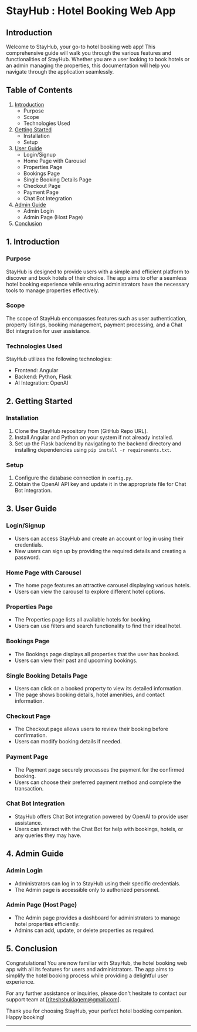 # StayHub : Hotel Booking Web App

## Introduction

Welcome to StayHub, your go-to hotel booking web app! This comprehensive guide will walk you through the various features and functionalities of StayHub. Whether you are a user looking to book hotels or an admin managing the properties, this documentation will help you navigate through the application seamlessly.

## Table of Contents

1. [Introduction](#introduction)
    - Purpose
    - Scope
    - Technologies Used
2. [Getting Started](#getting-started)
    - Installation
    - Setup
3. [User Guide](#user-guide)
    - Login/Signup
    - Home Page with Carousel
    - Properties Page
    - Bookings Page
    - Single Booking Details Page
    - Checkout Page
    - Payment Page
    - Chat Bot Integration
4. [Admin Guide](#admin-guide)
    - Admin Login
    - Admin Page (Host Page)
5. [Conclusion](#conclusion)

## 1. Introduction

### Purpose

StayHub is designed to provide users with a simple and efficient platform to discover and book hotels of their choice. The app aims to offer a seamless hotel booking experience while ensuring administrators have the necessary tools to manage properties effectively.

### Scope

The scope of StayHub encompasses features such as user authentication, property listings, booking management, payment processing, and a Chat Bot integration for user assistance.

### Technologies Used

StayHub utilizes the following technologies:

- Frontend: Angular
- Backend: Python, Flask
- AI Integration: OpenAI

## 2. Getting Started

### Installation

1. Clone the StayHub repository from [GitHub Repo URL].
2. Install Angular and Python on your system if not already installed.
3. Set up the Flask backend by navigating to the backend directory and installing dependencies using `pip install -r requirements.txt`.

### Setup

1. Configure the database connection in `config.py`.
2. Obtain the OpenAI API key and update it in the appropriate file for Chat Bot integration.

## 3. User Guide

### Login/Signup

- Users can access StayHub and create an account or log in using their credentials.
- New users can sign up by providing the required details and creating a password.

### Home Page with Carousel

- The home page features an attractive carousel displaying various hotels.
- Users can view the carousel to explore different hotel options.

### Properties Page

- The Properties page lists all available hotels for booking.
- Users can use filters and search functionality to find their ideal hotel.

### Bookings Page

- The Bookings page displays all properties that the user has booked.
- Users can view their past and upcoming bookings.

### Single Booking Details Page

- Users can click on a booked property to view its detailed information.
- The page shows booking details, hotel amenities, and contact information.

### Checkout Page

- The Checkout page allows users to review their booking before confirmation.
- Users can modify booking details if needed.

### Payment Page

- The Payment page securely processes the payment for the confirmed booking.
- Users can choose their preferred payment method and complete the transaction.

### Chat Bot Integration

- StayHub offers Chat Bot integration powered by OpenAI to provide user assistance.
- Users can interact with the Chat Bot for help with bookings, hotels, or any queries they may have.

## 4. Admin Guide

### Admin Login

- Administrators can log in to StayHub using their specific credentials.
- The Admin page is accessible only to authorized personnel.

### Admin Page (Host Page)

- The Admin page provides a dashboard for administrators to manage hotel properties efficiently.
- Admins can add, update, or delete properties as required.




## 5. Conclusion

Congratulations! You are now familiar with StayHub, the hotel booking web app with all its features for users and administrators. The app aims to simplify the hotel booking process while providing a delightful user experience.

For any further assistance or inquiries, please don't hesitate to contact our support team at [riteshshuklagem@gmail.com].

Thank you for choosing StayHub, your perfect hotel booking companion. Happy booking!

---
